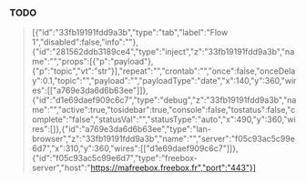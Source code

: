 ### TODO

>[{"id":"33fb19191fdd9a3b","type":"tab","label":"Flow 1","disabled":false,"info":""},{"id":"281562ddb3189ce4","type":"inject","z":"33fb19191fdd9a3b","name":"","props":[{"p":"payload"},{"p":"topic","vt":"str"}],"repeat":"","crontab":"","once":false,"onceDelay":0.1,"topic":"","payload":"","payloadType":"date","x":140,"y":360,"wires":[["a769e3da6d6b63ee"]]},{"id":"d1e69daef909c6c7","type":"debug","z":"33fb19191fdd9a3b","name":"","active":true,"tosidebar":true,"console":false,"tostatus":false,"complete":"false","statusVal":"","statusType":"auto","x":490,"y":360,"wires":[]},{"id":"a769e3da6d6b63ee","type":"lan-browser","z":"33fb19191fdd9a3b","name":"","server":"f05c93ac5c99e6d7","x":310,"y":360,"wires":[["d1e69daef909c6c7"]]},{"id":"f05c93ac5c99e6d7","type":"freebox-server","host":"https://mafreebox.freebox.fr","port":"443"}]
